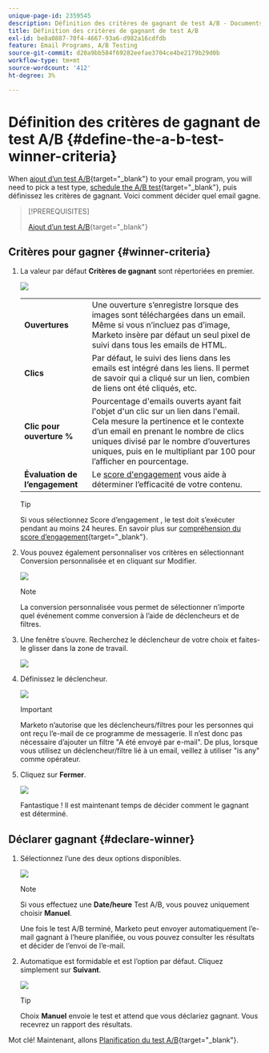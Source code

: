 ```yaml
---
unique-page-id: 2359545
description: Définition des critères de gagnant de test A/B - Documents Marketo - Documentation du produit
title: Définition des critères de gagnant de test A/B
exl-id: be8a0887-70f4-4667-93a6-d982a16cdfdb
feature: Email Programs, A/B Testing
source-git-commit: d20a9bb584f69282eefae3704ce4be2179b29d0b
workflow-type: tm+mt
source-wordcount: '412'
ht-degree: 3%

---
```


# Définition des critères de gagnant de test A/B {#define-the-a-b-test-winner-criteria}

When [ajout d’un test A/B](/help/marketo/product-docs/email-marketing/email-programs/email-program-actions/email-test-a-b-test/add-an-a-b-test.md){target="_blank"} to your email program, you will need to pick a test type, [schedule the A/B test](/help/marketo/product-docs/email-marketing/email-programs/email-program-actions/email-test-a-b-test/schedule-the-a-b-test.md){target="_blank"}, puis définissez les critères de gagnant. Voici comment décider quel email gagne.

>[!PREREQUISITES]
>
>[Ajout d’un test A/B](/help/marketo/product-docs/email-marketing/email-programs/email-program-actions/email-test-a-b-test/add-an-a-b-test.md){target="_blank"}

## Critères pour gagner {#winner-criteria}

1. La valeur par défaut **Critères de gagnant** sont répertoriées en premier.

   ![](assets/image2014-9-12-15-3a51-3a3.png)

   <table>
   <tr>
   <td><b>Ouvertures</b></td>
   <td>Une ouverture s’enregistre lorsque des images sont téléchargées dans un email. Même si vous n’incluez pas d’image, Marketo insère par défaut un seul pixel de suivi dans tous les emails de HTML.</td>
   </tr>
   <tr>
   <td><b>Clics</b></td>
   <td>Par défaut, le suivi des liens dans les emails est intégré dans les liens. Il permet de savoir qui a cliqué sur un lien, combien de liens ont été cliqués, etc.</td>
   </tr>
   <tr>
   <td><b>Clic pour ouverture %</b></td>
   <td>Pourcentage d'emails ouverts ayant fait l'objet d'un clic sur un lien dans l'email. Cela mesure la pertinence et le contexte d’un email en prenant le nombre de clics uniques divisé par le nombre d’ouvertures uniques, puis en le multipliant par 100 pour l’afficher en pourcentage.</td>
   </tr>
   <tr>
   <td><b>Évaluation de l’engagement</b></td>
   <td>Le <a href="https://experienceleague.adobe.com/docs/marketo/using/product-docs/email-marketing/drip-nurturing/reports-and-notifications/understanding-the-engagement-score.html" target="_blank">score d'engagement</a> vous aide à déterminer l’efficacité de votre contenu.</td>
   </tr>
   </table>

   >[!TIP]
   >
   >Si vous sélectionnez Score d’engagement , le test doit s’exécuter pendant au moins 24 heures. En savoir plus sur [compréhension du score d’engagement](/help/marketo/product-docs/email-marketing/drip-nurturing/reports-and-notifications/understanding-the-engagement-score.md){target="_blank"}.

1. Vous pouvez également personnaliser vos critères en sélectionnant Conversion personnalisée et en cliquant sur Modifier.

   ![](assets/image2014-9-12-15-3a51-3a53.png)

   >[!NOTE]
   >
   >La conversion personnalisée vous permet de sélectionner n’importe quel événement comme conversion à l’aide de déclencheurs et de filtres.

1. Une fenêtre s’ouvre. Recherchez le déclencheur de votre choix et faites-le glisser dans la zone de travail.

   ![](assets/image2014-9-12-15-3a52-3a18.png)

1. Définissez le déclencheur.

   ![](assets/image2014-9-12-15-3a53-3a11.png)

   >[!IMPORTANT]
   >
   >Marketo n’autorise que les déclencheurs/filtres pour les personnes qui ont reçu l’e-mail de ce programme de messagerie. Il n’est donc pas nécessaire d’ajouter un filtre &quot;A été envoyé par e-mail&quot;. De plus, lorsque vous utilisez un déclencheur/filtre lié à un email, veillez à utiliser &quot;is any&quot; comme opérateur.

1. Cliquez sur **Fermer**.

   ![](assets/image2014-9-12-15-3a53-3a36.png)

   Fantastique ! Il est maintenant temps de décider comment le gagnant est déterminé.

## Déclarer gagnant {#declare-winner}

1. Sélectionnez l’une des deux options disponibles.

   ![](assets/image2014-9-12-15-3a53-3a44.png)

   >[!NOTE]
   >
   >Si vous effectuez une **Date/heure** Test A/B, vous pouvez uniquement choisir **Manuel**.

   Une fois le test A/B terminé, Marketo peut envoyer automatiquement l’e-mail gagnant à l’heure planifiée, ou vous pouvez consulter les résultats et décider de l’envoi de l’e-mail.

1. Automatique est formidable et est l’option par défaut. Cliquez simplement sur **Suivant**.

   ![](assets/image2014-9-12-15-3a54-3a35.png)

   >[!TIP]
   >
   >Choix **Manuel** envoie le test et attend que vous déclariez gagnant. Vous recevrez un rapport des résultats.

Mot clé! Maintenant, allons [Planification du test A/B](/help/marketo/product-docs/email-marketing/email-programs/email-program-actions/email-test-a-b-test/schedule-the-a-b-test.md){target="_blank"}.

